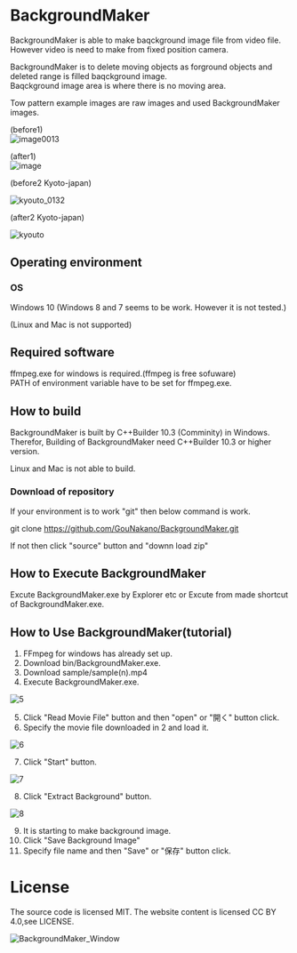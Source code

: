 # BackgroundMaker
BackgroundMaker is able to make baqckground image file from video file.  
However video is need to make from fixed position camera.

BackgroundMaker is to delete moving objects as forground objects and  
deleted range is filled baqckground image.  
Baqckground image area is where there is no moving area.

Tow pattern example images are raw images and used BackgroundMaker images.

(before1)  
![image0013](https://user-images.githubusercontent.com/56259253/165471273-f7191527-1a99-44cf-a093-5913be7b8cd7.png)

(after1)  
![image](https://user-images.githubusercontent.com/56259253/165472777-fd1a3f77-1903-417b-a700-ed34b7a5688c.png)

(before2 Kyoto-japan)

![kyouto_0132](https://user-images.githubusercontent.com/56259253/165474748-64727f7e-7c52-465e-a2ea-e4a4f11a5951.png)

(after2 Kyoto-japan)

![kyouto](https://user-images.githubusercontent.com/56259253/165475461-c3c32b18-8426-43d5-849c-91a108f8be53.png)

## Operating environment

### OS  
Windows 10 (Windows 8 and 7 seems to be work. However it is not tested.)

(Linux and Mac is not supported)

## Required software  
ffmpeg.exe for windows is required.(ffmpeg is free sofuware)  
PATH of environment variable have to be set for ffmpeg.exe.

## How to build  
BackgroundMaker is built by C++Builder 10.3 (Comminity) in Windows.  
Therefor, Building of BackgroundMaker need C++Builder 10.3 or higher version.

Linux and Mac is not able to build.

### Download of repository

If your environment is to work "git" then
below command is work. 

git clone https://github.com/GouNakano/BackgroundMaker.git  

If not then click "source" button and "downn load zip"

## How to Execute BackgroundMaker

Excute BackgroundMaker.exe by Explorer etc or 
Excute from made shortcut of BackgroundMaker.exe.

## How to Use BackgroundMaker(tutorial)

1. FFmpeg for windows has already set up.
2. Download bin/BackgroundMaker.exe.
3. Download sample/sample(n).mp4
4. Execute BackgroundMaker.exe.

![5](https://user-images.githubusercontent.com/56259253/166137969-0b16ae6e-8185-4aa3-b68e-d931e0f94532.png)

5. Click "Read Movie File" button and then "open" or "開く" button click.   
6. Specify the movie file downloaded in 2 and load it.   

![6](https://user-images.githubusercontent.com/56259253/166138127-23b57a8d-83b8-46b2-b8d4-295a064dcec1.png)

7. Click "Start" button.  

![7](https://user-images.githubusercontent.com/56259253/166138318-1e24e246-2975-48b1-bfe1-8ca6e5b6d838.png)

8. Click "Extract Background" button.  

![8](https://user-images.githubusercontent.com/56259253/166138427-8c2675a6-8c68-423e-99bf-087cb3a24168.png)

9. It is starting to make background image.
10. Click "Save Background Image"
11. Specify file name and then "Save" or "保存" button click.


# License
The source code is licensed MIT. The website content is licensed CC BY 4.0,see LICENSE.


![BackgroundMaker_Window](https://user-images.githubusercontent.com/56259253/165922567-6e286b0f-ca6c-45cd-aac2-f39cdbeec1b8.png)
